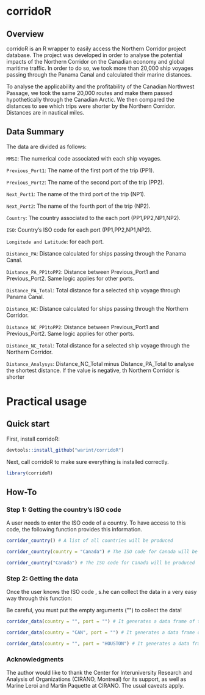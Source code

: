 
<!-- README.md is generated from README.Rmd. Please edit that file -->

# corridoR

<!-- badges: start -->

<!-- badges: end -->

## Overview

corridoR is an R wrapper to easily access the Northern Corridor project
database. The project was developed in order to analyse the potential
impacts of the Northern Corridor on the Canadian economy and global maritime
traffic. In order to do so, we took more than 20,000 ship voyages
passing through the Panama Canal and calculated their marine distances.

To analyse the applicability and the profitability of the Canadian
Northwest Passage, we took the same 20,000 routes and make them passed
hypothetically through the Canadian Arctic. We then compared the
distances to see which trips were shorter by the Northern Corridor.
Distances are in nautical miles.

## Data Summary

The data are divided as follows:

`MMSI`: The numerical code associated with each ship voyages.

`Previous_Port1`: The name of the first port of the trip (PP1).

`Previous_Port2`: The name of the second port of the trip (PP2).

`Next_Port1`: The name of the third port of the trip (NP1).

`Next_Port2`: The name of the fourth port of the trip (NP2).

`Country`: The country associated to the each port (PP1,PP2,NP1,NP2).

`ISO`: Country’s ISO code for each port (PP1,PP2,NP1,NP2).

`Longitude and Latitude`: for each port.

`Distance_PA`: Distance calculated for ships passing through the Panama
Canal.

`Distance_PA_PP1toPP2`: Distance between Previous\_Port1 and
Previous\_Port2. Same logic applies for other ports.

`Distance_PA_Total`: Total distance for a selected ship voyage through
Panama Canal.

`Distance_NC`: Distance calculated for ships passing through the
Northern Corridor.

`Distance_NC_PP1toPP2`: Distance between Previous\_Port1 and
Previous\_Port2. Same logic applies for other ports.

`Distance_NC_Total`: Total distance for a selected ship voyage through
the Northern Corridor.

`Distance_Analysys`: Distance\_NC\_Total minus Distance\_PA\_Total to
analyse the shortest distance. If the value is negative, th Northern
Corridor is shorter

# Practical usage

## Quick start

First, install corridoR:

``` r
devtools::install_github("warint/corridoR")
```

Next, call corridoR to make sure everything is installed correctly.

``` r
library(corridoR)
```

## How-To

### Step 1: Getting the country’s ISO code

A user needs to enter the ISO code of a country. To have access to this
code, the following function provides this information.

``` r
corridor_country() # A list of all countries will be produced

corridor_country(country = "Canada") # The ISO code for Canada will be produced

corridor_country("Canada") # The ISO code for Canada will be produced
```

### Step 2: Getting the data

Once the user knows the ISO code , s.he can collect the data in a very
easy way through this function:

Be careful, you must put the empty arguments ("") to collect the
data\!

``` r
corridor_data(country = "", port = "") # It generates a data frame of the complete dataset

corridor_data(country = "CAN", port = "") # It generates a data frame of the all the ships voyages inclunding a Canadian port

corridor_data(country = "", port = "HOUSTON") # It generates a data frame of the all the ships voyages inclunding Houston.
```

### Acknowledgments

The author would like to thank the Center for Interuniversity Research
and Analysis of Organizations (CIRANO, Montreal) for its support, as
well as Marine Leroi and Martin Paquette at CIRANO. The usual caveats apply.
